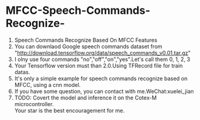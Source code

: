 # MFCC-Speech-Commands-Recognize-
1. Speech Commands Recognize Based On MFCC Features  
2. You can downlaod Google speech commands dataset from "http://download.tensorflow.org/data/speech_commands_v0.01.tar.gz"  
3. I olny use four commands "no","off","on","yes".Let's call them 0, 1, 2, 3  
4. Your Tensorflow version must than 2.0.Using TFRecord file for train datas.  
5. It's only a simple example for speech commands recognize based on MFCC, using a cnn model.  
6. If you have some question, you can contact with me.WeChat:xuelei_jian  
7. TODO: Covert the model and inference it on the Cotex-M microcontroller.    
Your star is the best encouragement for me.
